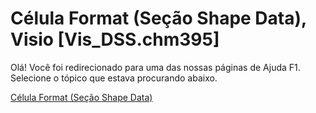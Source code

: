 
# Célula Format (Seção Shape Data), Visio [Vis_DSS.chm395]

Olá! Você foi redirecionado para uma das nossas páginas de Ajuda F1. Selecione o tópico que estava procurando abaixo.

[Célula Format (Seção Shape Data)](http://msdn.microsoft.com/library/c36fc895-5577-59f6-0ff5-5892ca81a58f%28Office.15%29.aspx)
